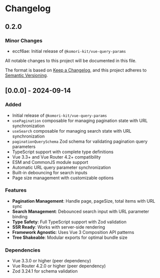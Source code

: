 # Changelog

## 0.2.0

### Minor Changes

- eccf6ae: Initial release of `@komori-kit/vue-query-params`

All notable changes to this project will be documented in this file.

The format is based on [Keep a Changelog](https://keepachangelog.com/en/1.0.0/),
and this project adheres to [Semantic Versioning](https://semver.org/spec/v2.0.0.html).

## [0.0.0] - 2024-09-14

### Added

- Initial release of `@komori-kit/vue-query-params`
- `usePagination` composable for managing pagination state with URL synchronization
- `useSearch` composable for managing search state with URL synchronization
- `paginationQuerySchema` Zod schema for validating pagination query parameters
- TypeScript support with complete type definitions
- Vue 3.3+ and Vue Router 4.2+ compatibility
- ESM and CommonJS module support
- Automatic URL query parameter synchronization
- Built-in debouncing for search inputs
- Page size management with customizable options

### Features

- **Pagination Management**: Handle page, pageSize, total items with URL sync
- **Search Management**: Debounced search input with URL parameter binding
- **Type Safety**: Full TypeScript support with Zod validation
- **SSR Ready**: Works with server-side rendering
- **Framework Agnostic**: Uses Vue 3 Composition API patterns
- **Tree Shakeable**: Modular exports for optimal bundle size

### Dependencies

- Vue 3.3.0 or higher (peer dependency)
- Vue Router 4.2.0 or higher (peer dependency)
- Zod 3.24.1 for schema validation
